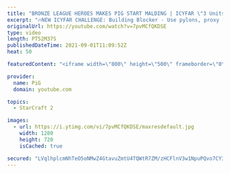 ```yaml
---
title: "BRONZE LEAGUE HEROES MAKES PIG START MALDING | ICYFAR \"3 Units to Rule them All\" Compilation"
excerpt: "🔥NEW ICYFAR CHALLENGE: Building Blocker - Use pylons, proxy hatch, hatch cancel + evo chamber and floating buildings into people's bases to block key areas, scout and generally confuse your opponent . Send submissions to eonblu95@gmail.com as attachment AND only ICYFAR as the subject. Max 1 replay per"
originalUrl: https://youtube.com/watch?v=7pvMCfQKDSE
type: video
length: PT52M37S
publishedDateTime: 2021-09-01T11:09:52Z
heat: 50

featuredContent: "<iframe width=\"800\" height=\"500\" frameborder=\"0\" src=\"https://www.youtube.com/embed/7pvMCfQKDSE\" allow=\"accelerometer; autoplay; encrypted-media; gyroscope; picture-in-picture\" allowfullscreen></iframe>"

provider:
  name: PiG
  domain: youtube.com

topics:
  - StarCraft 2

images:
  - url: https://i.ytimg.com/vi/7pvMCfQKDSE/maxresdefault.jpg
    width: 1280
    height: 720
    isCached: true

secured: "LVqlhplcmNhTeO5oNMwZ4GtavuZmtU4TQWtR7ZM/zHCFlnV3w1NpuPQvo7CY38ViMlCX7ks5bwWpuQ1WkHZ35JCybKeIiBY+tnAm2SYuIRvlwRklkW9yz9npFoofpxjhhOLIJsrWerYO3KBeqHjhSa1lYWwW13Tv97RUsdTbfjXFlf2d4/SqKXC64K/XzB7UCycvuPtt4FH09JHP4UxT2dsTNXczxmrb0dTh9gTnaMgLXRtTL0ojS79YQvlsTsSZJegcWf7MTLJW5GideIjeg48oPJDW3Znw8KiCoFKmIazjxDGalP6EN3DQftnRa33xfsEj+tuFCNzN3PiRLcKoC+fo291UlE/UO787dBwmvxbf7Flq4pYCzAT1hY9J4msJyrUG3bbzhLY9/1yS0lS6ZXbHyzTggNAHrg22FRdVUA8=;NW1gM7UPPxjwCr0nhKw9HQ=="
---
```


